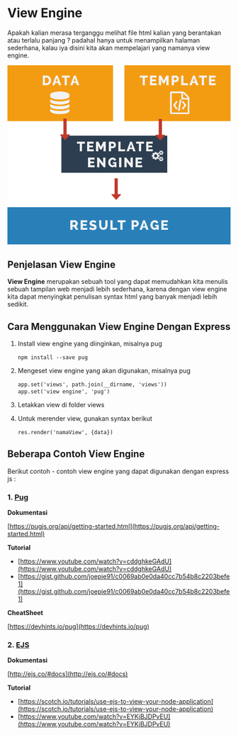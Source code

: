 # View Engine

Apakah kalian merasa terganggu melihat file html kalian yang berantakan atau terlalu panjang ? padahal hanya untuk menampilkan halaman sederhana, kalau iya disini kita akan mempelajari yang namanya view engine.

![view-engine](view-engine.png)

## Penjelasan View Engine

**View Engine** merupakan sebuah tool yang dapat memudahkan kita menulis sebuah tampilan web menjadi lebih sederhana, karena dengan view engine kita dapat menyingkat penulisan syntax html yang banyak menjadi lebih sedikit.

## Cara Menggunakan View Engine Dengan Express

1.  Install view engine yang diinginkan, misalnya pug
    ```
    npm install --save pug
    ```

2.  Mengeset view engine yang akan digunakan, misalnya pug
    ```
    app.set('views', path.join(__dirname, 'views'))
    app.set('view engine', 'pug')
    ```

3.  Letakkan view di folder views

4.  Untuk merender view, gunakan syntax berikut
    ```
    res.render('namaView', {data})
    ```

## Beberapa Contoh View Engine

Berikut contoh - contoh view engine yang dapat digunakan dengan express js :

### 1. [Pug](https://pugjs.org)

**Dokumentasi**

[https://pugjs.org/api/getting-started.html](https://pugjs.org/api/getting-started.html)

**Tutorial**

- [https://www.youtube.com/watch?v=cddghkeGAdU](https://www.youtube.com/watch?v=cddghkeGAdU)
- [https://gist.github.com/joepie91/c0069ab0e0da40cc7b54b8c2203befe1](https://gist.github.com/joepie91/c0069ab0e0da40cc7b54b8c2203befe1)

**CheatSheet**

[https://devhints.io/pug](https://devhints.io/pug)

### 2. [EJS](http://ejs.co/)

**Dokumentasi**

[http://ejs.co/#docs](http://ejs.co/#docs)

**Tutorial**

- [https://scotch.io/tutorials/use-ejs-to-view-your-node-application](https://scotch.io/tutorials/use-ejs-to-view-your-node-application)
- [https://www.youtube.com/watch?v=EYKjBJDPvEU](https://www.youtube.com/watch?v=EYKjBJDPvEU)

